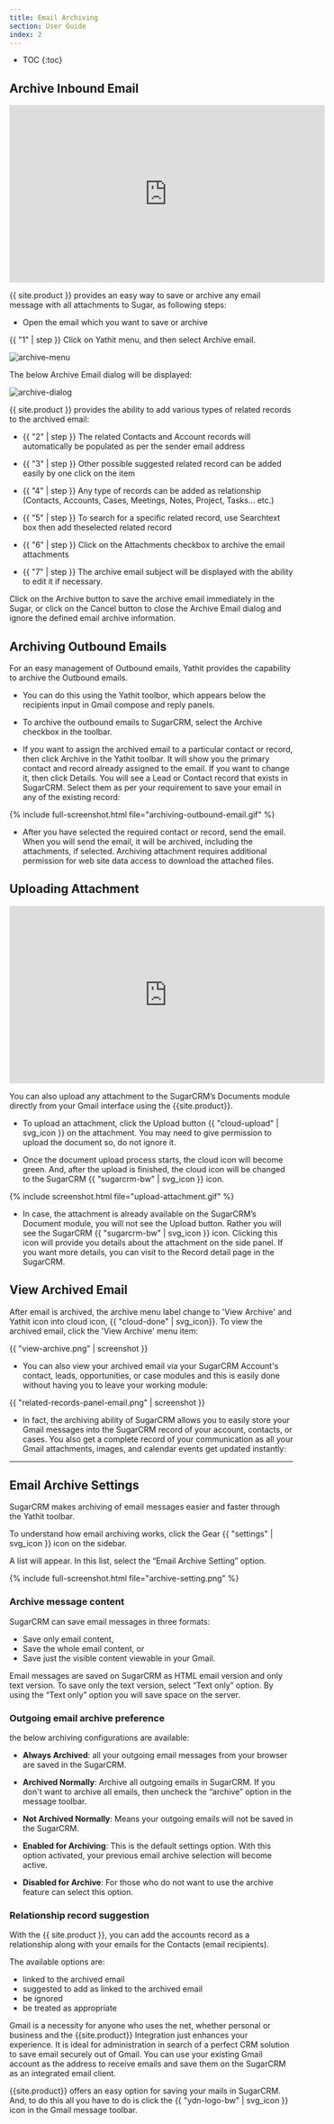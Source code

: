 ```yaml
---
title: Email Archiving
section: User Guide
index: 2
---
```


* TOC
{:toc}

## Archive Inbound Email

<iframe width="560" height="315" src="https://www.youtube.com/embed/TcwbeEQsId0?list=PL0ZVs2MTcLP82s0qTsQ3RTZXad_dZCSbU"  frameborder="0" allowfullscreen></iframe>

{{ site.product }}  provides an easy way to save or archive any email message with all attachments to Sugar, as following steps:

* Open the email which you want to save or archive

{{ "1" | step }} Click on Yathit menu, and then select Archive email. 

![archive-menu](https://yathit-assets.storage.googleapis.com/web/archive-menu.png)


The below Archive Email dialog will be displayed:

![archive-dialog](https://yathit-assets.storage.googleapis.com/web/archive-dialog.png) 


{{ site.product }}  provides the ability to add various types of related records to the archived email:

* {{ "2" | step }} The related Contacts and Account records will automatically be populated as per the sender email address

* {{ "3" | step }} Other possible suggested related record can be added easily by one click on the item

* {{ "4" | step }} Any type of records can be added as relationship (Contacts, Accounts, Cases, Meetings, Notes, Project, Tasks… etc.)

* {{ "5" | step }} To search for a specific related record, use Searchtext box then add theselected related record

* {{ "6" | step }} Click on the Attachments checkbox to archive the email attachments

* {{ "7" | step }} The archive email subject will be displayed with the ability to edit it if necessary.

Click on the Archive button to save the archive email immediately in the Sugar, or click on the Cancel button to close the Archive Email dialog and ignore the defined email archive information.


## Archiving Outbound Emails

For an easy management of Outbound emails, Yathit provides the capability to archive the Outbound emails. 

* You can do this using the Yathit toolbor, which appears below the recipients input in Gmail compose and reply panels. 

* To archive the outbound emails to SugarCRM, select the Archive checkbox in the toolbar.

* If you want to assign the archived email to a particular contact or record, then click Archive in the Yathit toolbar. It will show you the primary contact and record already assigned to the email. If you want to change it, then click Details. You will see a Lead or Contact record that exists in SugarCRM. Select them as per your requirement to save your email in any of the existing record:
 
{% include full-screenshot.html file="archiving-outbound-email.gif" %}

* After you have selected the required contact or record, send the email. When you will send the email, it will be archived, including the attachments, if selected. Archiving attachment requires additional permission for web site data access to download the attached files.


## Uploading Attachment

<iframe width="560" height="315" src="https://www.youtube.com/embed/4m4uhUj1iDo" frameborder="0" allowfullscreen></iframe>

You can also upload any attachment to the SugarCRM’s Documents module directly from your Gmail interface using the {{site.product}}. 

* To upload an attachment, click the Upload button {{ "cloud-upload" | svg_icon }} on the attachment. You may need to give permission to upload the document so, do not ignore it. 

* Once the document upload process starts, the cloud icon will become green. And, after the upload is finished, the cloud icon will be changed to the SugarCRM {{ "sugarcrm-bw" | svg_icon }} icon.

{% include screenshot.html file="upload-attachment.gif" %}

* In case, the attachment is already available on the SugarCRM’s Document module, you will not see the Upload button. Rather you will see the SugarCRM {{ "sugarcrm-bw" | svg_icon }} icon. Clicking this icon will provide you details about the attachment on the side panel. If you want more details, you can visit to the Record detail page in the SugarCRM.


## View Archived Email

After email is archived, the archive menu label change to 'View Archive' and Yathit icon into cloud icon, {{ "cloud-done" | svg_icon}}. To view the archived email, click the 'View Archive' menu item:

{{ "view-archive.png" | screenshot }}

* You can also view your archived email via your SugarCRM Account's contact, leads, opportunities, or case modules and this is easily done without having you to leave your working module:

{{ "related-records-panel-email.png" | screenshot }}

* In fact, the archiving ability of SugarCRM allows you to easily store your Gmail messages into the SugarCRM record of your account, contacts, or cases. You also get a complete record of your communication as all your Gmail attachments, images, and calendar events get updated instantly:

<hr>

## Email Archive Settings

SugarCRM makes archiving of email messages easier and faster through the Yathit toolbar.

To understand how email archiving works, click the Gear {{ "settings" | svg_icon }} icon on the sidebar. 

A list will appear. In this list, select the “Email Archive Setting” option.

{% include full-screenshot.html file="archive-setting.png" %}


### Archive message content

SugarCRM can save email messages in three formats: 
* Save only email content, 
* Save the whole email content, or 
* Save just the visible content viewable in your Gmail.

Email messages are saved on SugarCRM as HTML email version and only text version. To save only the text version, select “Text only” option. By using the “Text only” option you will save space on the server.


### Outgoing email archive preference

the below archiving configurations are available:

* **Always Archived**: all your outgoing email messages from your browser are saved in the SugarCRM.

* **Archived Normally**: Archive all outgoing emails in SugarCRM. If you don't want to archive all emails, then uncheck the “archive” option in the message toolbar. 

* **Not Archived Normally**: Means your outgoing emails will not be saved in the SugarCRM.

* **Enabled for Archiving**: This is the default settings option. With this option activated, your previous email archive selection will become active.

* **Disabled for Archive**: For those who do not want to use the archive feature can select this option.


### Relationship record suggestion

With the {{ site.product }}, you can add the accounts record as a relationship along with your emails for the Contacts (email recipients). 

The available options  are:

* linked to the archived email
* suggested to add as linked to the archived email
* be ignored
* be treated as appropriate

Gmail is a necessity for anyone who uses the net, whether personal or business and the {{site.product}} Integration just enhances your experience. It is ideal for administration in search of a perfect CRM solution to save email securely out of Gmail. You can use your existing Gmail account as the address to receive emails and save them on the SugarCRM as an integrated email client.

{{site.product}} offers an easy option for saving your mails in SugarCRM. And, to do this all you have to do is click the {{ "ydn-logo-bw" | svg_icon }} icon in the Gmail message toolbar.

